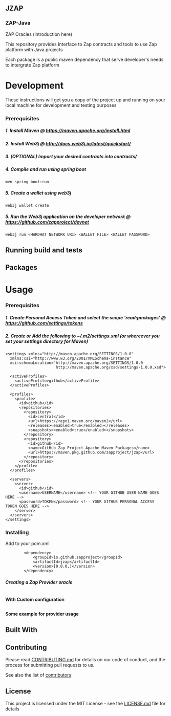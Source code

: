 ## JZAP
### ZAP-Java

ZAP Oracles (introduction here)

This repository provides Interface to Zap contracts and tools to use Zap platform with Java projects

Each package is a public maven dependency that serve developer's needs to intergrate Zap platform


# Development

These instructions will get you a copy of the project up and running on your local machine for development and testing purposes

### Prerequisites


##### 1. Install Maven @ https://maven.apache.org/install.html
##### 2. Install Web3j @ http://docs.web3j.io/latest/quickstart/

##### 3. (OPTIONAL) Import your desired contracts into contracts/

##### 4. Compile and run using spring boot

```
mvn spring-boot:run
```
##### 5. Create a wallet using web3j
```
web3j wallet create
```

##### 5. Run the Web3j application on the developer network  @ https://github.com/zapproject/devnet
```
web3j run <HARDHAT NETWORK URI> <WALLET FILE> <WALLET PASSWORD>
```



## Running build and tests

## Packages

# Usage
### Prerequisites


##### 1. Create Personal Access Token and select the scope 'read:packages' @ https://github.com/settings/tokens

##### 2. Create or Add the following to ~/.m2/settings.xml (or whereever you set your settings directory for Maven) 

```
<settings xmlns="http://maven.apache.org/SETTINGS/1.0.0"
  xmlns:xsi="http://www.w3.org/2001/XMLSchema-instance"
  xsi:schemaLocation="http://maven.apache.org/SETTINGS/1.0.0
                      http://maven.apache.org/xsd/settings-1.0.0.xsd">

  <activeProfiles>
    <activeProfile>github</activeProfile>
  </activeProfiles>

  <profiles>
    <profile>
      <id>github</id>
      <repositories>
        <repository>
          <id>central</id>
          <url>https://repo1.maven.org/maven2</url>
          <releases><enabled>true</enabled></releases>
          <snapshots><enabled>true</enabled></snapshots>
        </repository>
        <repository>
          <id>github</id>
          <name>GitHub Zap Project Apache Maven Packages</name>
          <url>https://maven.pkg.github.com/zapproject/jzap</url>
        </repository>
      </repositories>
    </profile>
  </profiles>

  <servers>
    <server>
      <id>github</id>
      <username>USERNAME</username> <!-- YOUR GITHUB USER NAME GOES HERE -->
      <password>TOKEN</password> <!-- YOUR GITHUB PERSONAL ACCESS TOKEN GOES HERE -->
    </server>
  </servers>
</settings>
```

### Installing

Add to your pom.xml

```
		<dependency>
			<groupId>io.github.zapproject</groupId>
			<artifactId>jzap</artifactId>
			<version>[0.0.0,)</version>
		</dependency>
```

##### Creating a Zap Provider oracle
```

```
**With Custom configuration**
```

```
**Some example for provider usage**



## Built With


## Contributing

Please read [CONTRIBUTING.md]() for details on our code of conduct, and the process for submitting pull requests to us.


See also the list of [contributors]()

## License


This project is licensed under the MIT License - see the [LICENSE.md](LICENSE.md) file for details

